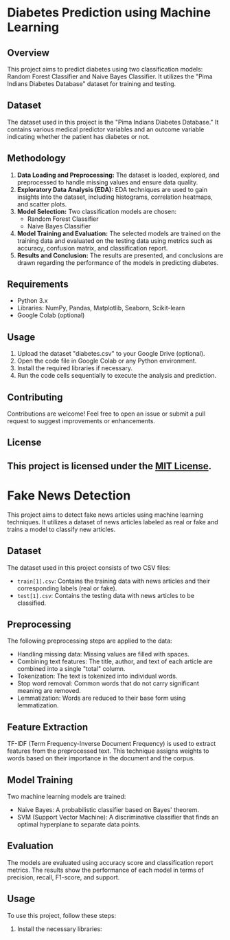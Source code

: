 # Diabetes Prediction using Machine Learning

## Overview

This project aims to predict diabetes using two classification models: Random Forest Classifier and Naive Bayes Classifier. It utilizes the "Pima Indians Diabetes Database" dataset for training and testing.

## Dataset

The dataset used in this project is the "Pima Indians Diabetes Database." It contains various medical predictor variables and an outcome variable indicating whether the patient has diabetes or not.

## Methodology

1. **Data Loading and Preprocessing:** The dataset is loaded, explored, and preprocessed to handle missing values and ensure data quality.
2. **Exploratory Data Analysis (EDA):** EDA techniques are used to gain insights into the dataset, including histograms, correlation heatmaps, and scatter plots.
3. **Model Selection:** Two classification models are chosen:
    - Random Forest Classifier
    - Naive Bayes Classifier
4. **Model Training and Evaluation:** The selected models are trained on the training data and evaluated on the testing data using metrics such as accuracy, confusion matrix, and classification report.
5. **Results and Conclusion:** The results are presented, and conclusions are drawn regarding the performance of the models in predicting diabetes.

## Requirements

- Python 3.x
- Libraries: NumPy, Pandas, Matplotlib, Seaborn, Scikit-learn
- Google Colab (optional)


## Usage

1. Upload the dataset "diabetes.csv" to your Google Drive (optional).
2. Open the code file in Google Colab or any Python environment.
3. Install the required libraries if necessary.
4. Run the code cells sequentially to execute the analysis and prediction.


## Contributing

Contributions are welcome! Feel free to open an issue or submit a pull request to suggest improvements or enhancements.

## License

This project is licensed under the [MIT License](LICENSE).
--------------------------------------------------------------------------------------------------------------------------------------------------------------------------------------------------------------------
# Fake News Detection

This project aims to detect fake news articles using machine learning techniques. It utilizes a dataset of news articles labeled as real or fake and trains a model to classify new articles.

## Dataset

The dataset used in this project consists of two CSV files:

- `train[1].csv`: Contains the training data with news articles and their corresponding labels (real or fake).
- `test[1].csv`: Contains the testing data with news articles to be classified.


## Preprocessing

The following preprocessing steps are applied to the data:

- Handling missing data: Missing values are filled with spaces.
- Combining text features: The title, author, and text of each article are combined into a single "total" column.
- Tokenization: The text is tokenized into individual words.
- Stop word removal: Common words that do not carry significant meaning are removed.
- Lemmatization: Words are reduced to their base form using lemmatization.

## Feature Extraction

TF-IDF (Term Frequency-Inverse Document Frequency) is used to extract features from the preprocessed text. This technique assigns weights to words based on their importance in the document and the corpus.

## Model Training

Two machine learning models are trained:

- Naive Bayes: A probabilistic classifier based on Bayes' theorem.
- SVM (Support Vector Machine): A discriminative classifier that finds an optimal hyperplane to separate data points.

## Evaluation

The models are evaluated using accuracy score and classification report metrics. The results show the performance of each model in terms of precision, recall, F1-score, and support.

## Usage

To use this project, follow these steps:

1. Install the necessary libraries:
